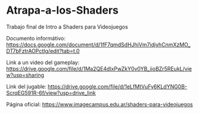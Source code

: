 # Atrapa-a-los-Shaders
Trabajo final de Intro a Shaders para Videojuegos

Documento informátivo:
https://docs.google.com/document/d/1fF7qmdSdHJhiVm7idjyhCnmXzMO_DT7bFztrAOPctIg/edit?tab=t.0

Link a un video del gameplay:
https://drive.google.com/file/d/1Ma2QE4dlxPwZkY0v0YB_iioBZr5REukL/view?usp=sharing

Link del jugable: 
https://drive.google.com/file/d/1eLfMtVuFy6KLdYNG0B-ScrqEG591R-6f/view?usp=drive_link

Página oficial:
https://www.imagecampus.edu.ar/shaders-para-videojuegos
